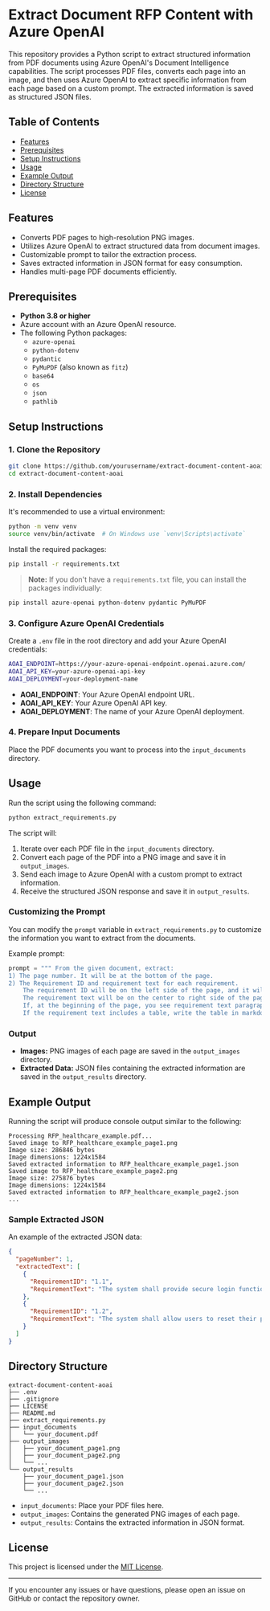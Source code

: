 # Extract Document RFP Content with Azure OpenAI  
   
This repository provides a Python script to extract structured information from PDF documents using Azure OpenAI's Document Intelligence capabilities. The script processes PDF files, converts each page into an image, and then uses Azure OpenAI to extract specific information from each page based on a custom prompt. The extracted information is saved as structured JSON files.  
   
## Table of Contents  
   
- [Features](#features)  
- [Prerequisites](#prerequisites)  
- [Setup Instructions](#setup-instructions)  
- [Usage](#usage)  
- [Example Output](#example-output)  
- [Directory Structure](#directory-structure)  
- [License](#license)  
   
## Features  
   
- Converts PDF pages to high-resolution PNG images.  
- Utilizes Azure OpenAI to extract structured data from document images.  
- Customizable prompt to tailor the extraction process.  
- Saves extracted information in JSON format for easy consumption.  
- Handles multi-page PDF documents efficiently.  
   
## Prerequisites  
   
- **Python 3.8 or higher**  
- Azure account with an Azure OpenAI resource.  
- The following Python packages:  
  - `azure-openai`  
  - `python-dotenv`  
  - `pydantic`  
  - `PyMuPDF` (also known as `fitz`)  
  - `base64`  
  - `os`  
  - `json`  
  - `pathlib`  
   
## Setup Instructions  
   
### 1. Clone the Repository  
   
```bash  
git clone https://github.com/yourusername/extract-document-content-aoai.git  
cd extract-document-content-aoai  
```  
   
### 2. Install Dependencies  
   
It's recommended to use a virtual environment:  
   
```bash  
python -m venv venv  
source venv/bin/activate  # On Windows use `venv\Scripts\activate`  
```  
   
Install the required packages:  
   
```bash  
pip install -r requirements.txt  
```  
   
> **Note:** If you don't have a `requirements.txt` file, you can install the packages individually:  
   
```bash  
pip install azure-openai python-dotenv pydantic PyMuPDF  
```  
   
### 3. Configure Azure OpenAI Credentials  
   
Create a `.env` file in the root directory and add your Azure OpenAI credentials:  
   
```bash  
AOAI_ENDPOINT=https://your-azure-openai-endpoint.openai.azure.com/  
AOAI_API_KEY=your-azure-openai-api-key  
AOAI_DEPLOYMENT=your-deployment-name  
```  
   
- **AOAI_ENDPOINT**: Your Azure OpenAI endpoint URL.  
- **AOAI_API_KEY**: Your Azure OpenAI API key.  
- **AOAI_DEPLOYMENT**: The name of your Azure OpenAI deployment.  
   
### 4. Prepare Input Documents  
   
Place the PDF documents you want to process into the `input_documents` directory.  
   
## Usage  
   
Run the script using the following command:  
   
```bash  
python extract_requirements.py  
```  
   
The script will:  
   
1. Iterate over each PDF file in the `input_documents` directory.  
2. Convert each page of the PDF into a PNG image and save it in `output_images`.  
3. Send each image to Azure OpenAI with a custom prompt to extract information.  
4. Receive the structured JSON response and save it in `output_results`.  
   
### Customizing the Prompt  
   
You can modify the `prompt` variable in `extract_requirements.py` to customize the information you want to extract from the documents.  
   
Example prompt:  
   
```python  
prompt = """ From the given document, extract:  
1) The page number. It will be at the bottom of the page.  
2) The Requirement ID and requirement text for each requirement.   
    The requirement ID will be on the left side of the page, and it will be in the format of a number followed by a dot followed by numbers (e.g., 2.3 or 3.7.9).  
    The requirement text will be on the center to right side of the page and may consist of one or more paragraphs of text. Include any lists (e.g., (a), (b), (c)) as part of the requirement text.  
    If, at the beginning of the page, you see requirement text paragraphs with no requirement ID next to them, for requirement ID write "See previous ID" and for requirement text write the text of the requirement.  
    If the requirement text includes a table, write the table in markdown format."""  
```  
   
### Output  
   
- **Images:** PNG images of each page are saved in the `output_images` directory.  
- **Extracted Data:** JSON files containing the extracted information are saved in the `output_results` directory.  
   
## Example Output  
   
Running the script will produce console output similar to the following:  
   
```  
Processing RFP_healthcare_example.pdf...  
Saved image to RFP_healthcare_example_page1.png  
Image size: 286846 bytes  
Image dimensions: 1224x1584  
Saved extracted information to RFP_healthcare_example_page1.json  
Saved image to RFP_healthcare_example_page2.png  
Image size: 275876 bytes  
Image dimensions: 1224x1584  
Saved extracted information to RFP_healthcare_example_page2.json  
...  
```  
   
### Sample Extracted JSON  
   
An example of the extracted JSON data:  
   
```json  
{  
  "pageNumber": 1,  
  "extractedText": [  
    {  
      "RequirementID": "1.1",  
      "RequirementText": "The system shall provide secure login functionality."  
    },  
    {  
      "RequirementID": "1.2",  
      "RequirementText": "The system shall allow users to reset their password."  
    }  
  ]  
}  
```  
   
## Directory Structure  
   
```  
extract-document-content-aoai  
├── .env  
├── .gitignore  
├── LICENSE  
├── README.md  
├── extract_requirements.py  
├── input_documents  
│   └── your_document.pdf  
├── output_images  
│   ├── your_document_page1.png  
│   ├── your_document_page2.png  
│   └── ...  
└── output_results  
    ├── your_document_page1.json  
    ├── your_document_page2.json  
    └── ...  
```  
   
- `input_documents`: Place your PDF files here.  
- `output_images`: Contains the generated PNG images of each page.  
- `output_results`: Contains the extracted information in JSON format.  
   
## License  
   
This project is licensed under the [MIT License](LICENSE).  
   
---  
   
If you encounter any issues or have questions, please open an issue on GitHub or contact the repository owner.